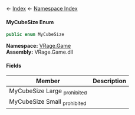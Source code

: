 ← [Index](Api-Index) ← [Namespace Index](Namespace-Index)

#### MyCubeSize Enum

```csharp
public enum MyCubeSize
```

**Namespace:** [VRage.Game](VRage.Game)  
**Assembly:** VRage.Game.dll

#### Fields

|Member|Description|
|---|---|
|MyCubeSize Large <sub>prohibited</sub>||
|MyCubeSize Small <sub>prohibited</sub>||

